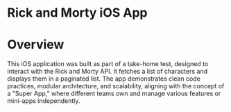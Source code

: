 # Rick and Morty iOS App
# Overview
This iOS application was built as part of a take-home test, designed to interact with the Rick and Morty API. It fetches a list of characters and displays them in a paginated list. The app demonstrates clean code practices, modular architecture, and scalability, aligning with the concept of a "Super App," where different teams own and manage various features or mini-apps independently.
